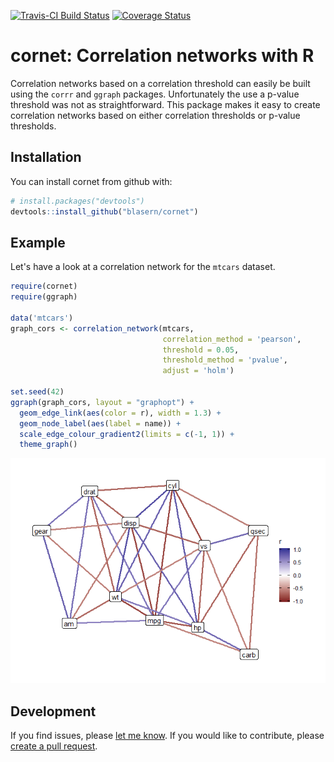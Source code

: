 
<!-- README.md is generated from README.Rmd. Please edit that file -->
[![Travis-CI Build Status](https://travis-ci.org/blasern/cornet.svg?branch=master)](https://travis-ci.org/blasern/cornet) [![Coverage Status](https://codecov.io/gh/blasern/cornet/branch/master/graph/badge.svg)](https://codecov.io/gh/blasern/cornet?branch=master)

cornet: Correlation networks with R
===================================

Correlation networks based on a correlation threshold can easily be built using the `corrr` and `ggraph` packages. Unfortunately the use a p-value threshold was not as straightforward. This package makes it easy to create correlation networks based on either correlation thresholds or p-value thresholds.

Installation
------------

You can install cornet from github with:

``` r
# install.packages("devtools")
devtools::install_github("blasern/cornet")
```

Example
-------

Let's have a look at a correlation network for the `mtcars` dataset.

``` r
require(cornet)
require(ggraph)

data('mtcars')
graph_cors <- correlation_network(mtcars, 
                                  correlation_method = 'pearson',
                                  threshold = 0.05, 
                                  threshold_method = 'pvalue', 
                                  adjust = 'holm')

set.seed(42)
ggraph(graph_cors, layout = "graphopt") + 
  geom_edge_link(aes(color = r), width = 1.3) +
  geom_node_label(aes(label = name)) + 
  scale_edge_colour_gradient2(limits = c(-1, 1)) +
  theme_graph()
```

![](README-mtcars-1.png)

Development
-----------

If you find issues, please [let me know](https://github.com/blasern/cornet/issues). If you would like to contribute, please [create a pull request](https://github.com/blasern/cornet/compare).
